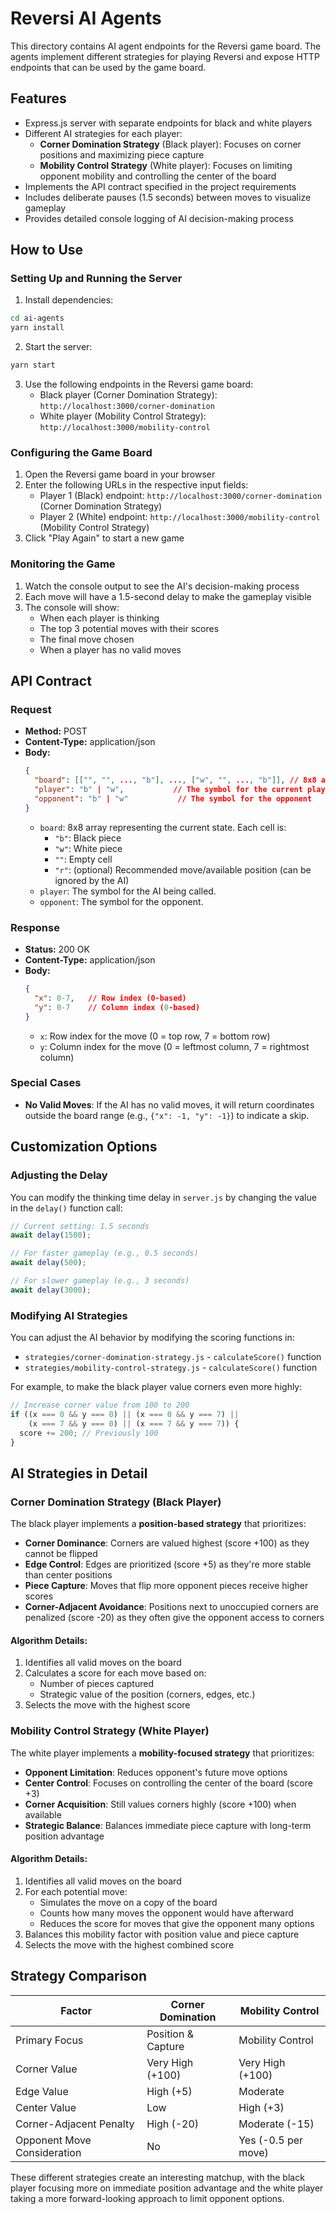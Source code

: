 # Reversi AI Agents

This directory contains AI agent endpoints for the Reversi game board. The agents implement different strategies for playing Reversi and expose HTTP endpoints that can be used by the game board.

## Features

- Express.js server with separate endpoints for black and white players
- Different AI strategies for each player:
  - **Corner Domination Strategy** (Black player): Focuses on corner positions and maximizing piece capture
  - **Mobility Control Strategy** (White player): Focuses on limiting opponent mobility and controlling the center of the board
- Implements the API contract specified in the project requirements
- Includes deliberate pauses (1.5 seconds) between moves to visualize gameplay
- Provides detailed console logging of AI decision-making process

## How to Use

### Setting Up and Running the Server

1. Install dependencies:
```bash
cd ai-agents
yarn install
```

2. Start the server:
```bash
yarn start
```

3. Use the following endpoints in the Reversi game board:
   - Black player (Corner Domination Strategy): `http://localhost:3000/corner-domination`
   - White player (Mobility Control Strategy): `http://localhost:3000/mobility-control`

### Configuring the Game Board

1. Open the Reversi game board in your browser
2. Enter the following URLs in the respective input fields:
   - Player 1 (Black) endpoint: `http://localhost:3000/corner-domination` (Corner Domination Strategy)
   - Player 2 (White) endpoint: `http://localhost:3000/mobility-control` (Mobility Control Strategy)
3. Click "Play Again" to start a new game

### Monitoring the Game

1. Watch the console output to see the AI's decision-making process
2. Each move will have a 1.5-second delay to make the gameplay visible
3. The console will show:
   - When each player is thinking
   - The top 3 potential moves with their scores
   - The final move chosen
   - When a player has no valid moves

## API Contract

### Request
- **Method:** POST
- **Content-Type:** application/json
- **Body:**
  ```json
  {
    "board": [["", "", ..., "b"], ..., ["w", "", ..., "b"]], // 8x8 array of strings: "b", "w", "", or "r"
    "player": "b" | "w",           // The symbol for the current player ("b" for black, "w" for white)
    "opponent": "b" | "w"           // The symbol for the opponent
  }
  ```
  - `board`: 8x8 array representing the current state. Each cell is:
    - `"b"`: Black piece
    - `"w"`: White piece
    - `""`: Empty cell
    - `"r"`: (optional) Recommended move/available position (can be ignored by the AI)
  - `player`: The symbol for the AI being called.
  - `opponent`: The symbol for the opponent.

### Response
- **Status:** 200 OK
- **Content-Type:** application/json
- **Body:**
  ```json
  {
    "x": 0-7,   // Row index (0-based)
    "y": 0-7    // Column index (0-based)
  }
  ```
  - `x`: Row index for the move (0 = top row, 7 = bottom row)
  - `y`: Column index for the move (0 = leftmost column, 7 = rightmost column)

### Special Cases

- **No Valid Moves**: If the AI has no valid moves, it will return coordinates outside the board range (e.g., `{"x": -1, "y": -1}`) to indicate a skip.

## Customization Options

### Adjusting the Delay

You can modify the thinking time delay in `server.js` by changing the value in the `delay()` function call:

```javascript
// Current setting: 1.5 seconds
await delay(1500);

// For faster gameplay (e.g., 0.5 seconds)
await delay(500);

// For slower gameplay (e.g., 3 seconds)
await delay(3000);
```

### Modifying AI Strategies

You can adjust the AI behavior by modifying the scoring functions in:
- `strategies/corner-domination-strategy.js` - `calculateScore()` function
- `strategies/mobility-control-strategy.js` - `calculateScore()` function

For example, to make the black player value corners even more highly:

```javascript
// Increase corner value from 100 to 200
if ((x === 0 && y === 0) || (x === 0 && y === 7) || 
    (x === 7 && y === 0) || (x === 7 && y === 7)) {
  score += 200; // Previously 100
}
```

## AI Strategies in Detail

### Corner Domination Strategy (Black Player)

The black player implements a **position-based strategy** that prioritizes:

- **Corner Dominance**: Corners are valued highest (score +100) as they cannot be flipped
- **Edge Control**: Edges are prioritized (score +5) as they're more stable than center positions
- **Piece Capture**: Moves that flip more opponent pieces receive higher scores
- **Corner-Adjacent Avoidance**: Positions next to unoccupied corners are penalized (score -20) as they often give the opponent access to corners

#### Algorithm Details:

1. Identifies all valid moves on the board
2. Calculates a score for each move based on:
   - Number of pieces captured
   - Strategic value of the position (corners, edges, etc.)
3. Selects the move with the highest score

### Mobility Control Strategy (White Player)

The white player implements a **mobility-focused strategy** that prioritizes:

- **Opponent Limitation**: Reduces opponent's future move options
- **Center Control**: Focuses on controlling the center of the board (score +3)
- **Corner Acquisition**: Still values corners highly (score +100) when available
- **Strategic Balance**: Balances immediate piece capture with long-term position advantage

#### Algorithm Details:

1. Identifies all valid moves on the board
2. For each potential move:
   - Simulates the move on a copy of the board
   - Counts how many moves the opponent would have afterward
   - Reduces the score for moves that give the opponent many options
3. Balances this mobility factor with position value and piece capture
4. Selects the move with the highest combined score

## Strategy Comparison

| Factor | Corner Domination | Mobility Control |
|--------|-------------|-------------|
| Primary Focus | Position & Capture | Mobility Control |
| Corner Value | Very High (+100) | Very High (+100) |
| Edge Value | High (+5) | Moderate |
| Center Value | Low | High (+3) |
| Corner-Adjacent Penalty | High (-20) | Moderate (-15) |
| Opponent Move Consideration | No | Yes (-0.5 per move) |

These different strategies create an interesting matchup, with the black player focusing more on immediate position advantage and the white player taking a more forward-looking approach to limit opponent options.
